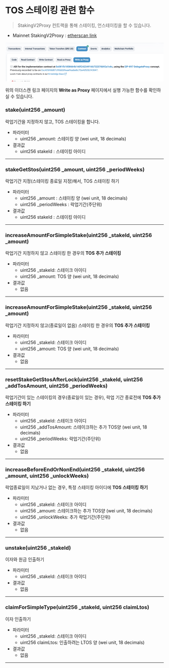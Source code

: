 # TOS 스테이킹 관련 함수

> StakingV2Proxy 컨트랙을 통해 스테이킹, 언스테이킹을 할 수 있습니다.
- Mainnet StakingV2Proxy : [etherscan link](https://etherscan.io/address/0x14fb0933ec45ece75a431d10afaa1ddf7bfee44c#readProxyContract)

![Write as Proxy 선택](../img/tos_staking_0.png)

위의 이더스캔 링크 페이지의 **Write as Proxy** 페이지에서 실행 가능한 함수를 확인하실 수 있습니다.



### stake(uint256 _amount) 

락업기간을 지정하지 않고, TOS 스테이킹을 합니다.

- 파라미터
  - uint256 _amount: 스테이킹 양 (wei unit, 18 decimals) 
- 결과값
  - uint256 stakeId : 스테이킹 아이디 

*********

### stakeGetStos(uint256 _amount, uint256 _periodWeeks) 

락업기간 지정(스테이킹 종료일 지정)해서, TOS 스테이킹 하기 

- 파라미터
  - uint256 _amount : 스테이킹 양 (wei unit, 18 decimals)
  - uint256 _periodWeeks : 락업기간(주단위)
- 결과값
  - uint256 stakeId : 스테이킹 아이디 

*********

### increaseAmountForSimpleStake(uint256 _stakeId, uint256 _amount)

락업기간 지정하지 않고 스테이킹 한 경우의 **TOS 추가 스테이킹**

- 파라미터
  - uint256 _stakeId: 스테이크 아이디
  - uint256 _amount:  TOS 양 (wei unit, 18 decimals)
- 결과값
  -  없음

*********

### increaseAmountForSimpleStake(uint256 _stakeId, uint256 _amount)

락업기간 지정하지 않고(종료일이 없음) 스테이킹 한 경우의 **TOS 추가 스테이킹**

- 파라미터
  - uint256 _stakeId: 스테이크 아이디
  - uint256 _amount:  TOS 양 (wei unit, 18 decimals)
- 결과값
  -  없음

*********

### resetStakeGetStosAfterLock(uint256 _stakeId, uint256 _addTosAmount, uint256 _periodWeeks) 

락업기간이 있는 스테이킹의 경우(종료일이 있는 경우), 락업 기간 종료전에  **TOS 추가 스테이킹 하기** 

- 파라미터
  - uint256 _stakeId: 스테이크 아이디
  - uint256 _addTosAmount:  스테이크하는 추가 TOS양 (wei unit, 18 decimals)
  - uint256 _periodWeeks: 락업기간(주단위)
- 결과값
  -  없음

*********

### increaseBeforeEndOrNonEnd(uint256 _stakeId, uint256 _amount, uint256 _unlockWeeks) 

락업종료일이 지났거나 없는 경우, 특정 스테이킹 아이디에 **TOS 스테이킹 하기**

- 파라미터
  - uint256 _stakeId: 스테이크 아이디
  - uint256 _amount:  스테이크하는 추가 TOS양 (wei unit, 18 decimals)
  - uint256 _unlockWeeks: 추가 락업기간(주단위)
- 결과값
  -  없음

*********

### unstake(uint256 _stakeId)

이자와 원금 인출하기

- 파라미터
  - uint256 _stakeId: 스테이크 아이디 
- 결과값
  -  없음

*********

### claimForSimpleType(uint256 _stakeId, uint256 claimLtos) 

이자 인출하기

- 파라미터
  - uint256 _stakeId: 스테이크 아이디 
  -  uint256 claimLtos: 인출하려는 LTOS 양 (wei unit, 18 decimals)
- 결과값
  - 없음

*********

### 